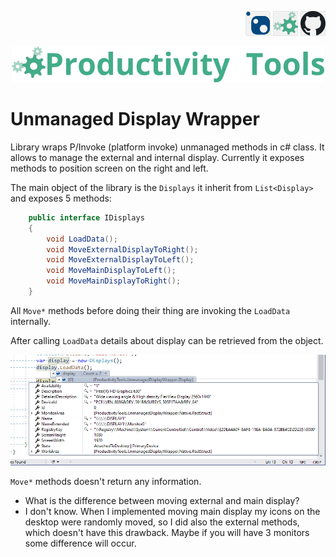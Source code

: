 <!--Category:C#,PowerShell--> 
 <p align="right">
    <a href="https://www.nuget.org/packages/ProductivityTools.UnmanagedDisplayWrapper/"><img src="Images/Header/Nuget_border_40px.png" /></a>
    <a href="http://productivitytools.tech/Unmanaged-Display-Wrapper/"><img src="Images/Header/ProductivityTools_green_40px_2.png" /><a> 
    <a href="https://github.com/pwujczyk/ProductivityTools.UnmanagedDisplayWrapper"><img src="Images/Header/Github_border_40px.png" /></a>
</p>
<p align="center">
    <a href="http://http://productivitytools.tech/">
        <img src="Images/Header/LogoTitle_green_500px.png" />
    </a>
</p>

# Unmanaged Display Wrapper

Library wraps P/Invoke (platform invoke) unmanaged methods in c# class. It allows to manage the external and internal display. Currently it exposes methods to position screen on the right and left.

<!--more-->

The main object of the library is the ``Displays`` it inherit from ``List<Display>`` and exposes 5 methods:

```c#
    public interface IDisplays
    {
        void LoadData();
        void MoveExternalDisplayToRight();
        void MoveExternalDisplayToLeft();
        void MoveMainDisplayToLeft();
        void MoveMainDisplayToRight();
    }
```

All ``Move*`` methods before doing their thing are invoking the ``LoadData`` internally. 

After calling ``LoadData`` details about display can be retrieved from the object.

![DisplayDetails](Images/DisplayDetails.png)

``Move*`` methods doesn't return any information.

- What is the difference between moving external and main display?
- I don't know. When I implemented moving main display my icons on the desktop were randomly moved, so I did also the external methods, which doesn't have this drawback. Maybe if you will have 3 monitors some difference will occur. 
